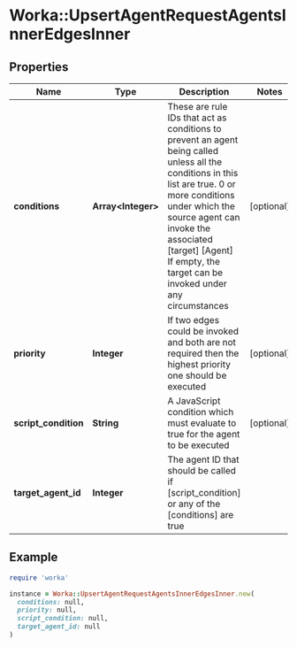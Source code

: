 # Worka::UpsertAgentRequestAgentsInnerEdgesInner

## Properties

| Name | Type | Description | Notes |
| ---- | ---- | ----------- | ----- |
| **conditions** | **Array&lt;Integer&gt;** | These are rule IDs that act as conditions to prevent an agent being called unless all the conditions in this list are true.  0 or more conditions under which the source agent can invoke the associated [target] [Agent] If empty, the target can be invoked under any circumstances | [optional] |
| **priority** | **Integer** | If two edges could be invoked and both are not required then the highest priority one should be executed | [optional] |
| **script_condition** | **String** | A JavaScript condition which must evaluate to true for the agent to be executed | [optional] |
| **target_agent_id** | **Integer** | The agent ID that should be called if [script_condition] or any of the [conditions] are true |  |

## Example

```ruby
require 'worka'

instance = Worka::UpsertAgentRequestAgentsInnerEdgesInner.new(
  conditions: null,
  priority: null,
  script_condition: null,
  target_agent_id: null
)
```

